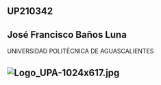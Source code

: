 ## UP210342
## José Francisco Baños Luna 
UNIVERSIDAD POLITÉCNICA DE AGUASCALIENTES
## ![Logo_UPA-1024x617.jpg](logo.jpg)